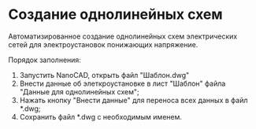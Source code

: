 # Создание однолинейных схем

Автоматизированное создание однолинейных схем электрических сетей для электроустановок понижающих напряжение. 

Порядок заполнения:
1. Запустить NanoCAD, открыть файл "Шаблон.dwg"
2. Внести данные об элеткроустановке в лист "Шаблон" файла "Данные для однолинейных схем";
3. Нажать кнопку "Внести данные" для переноса всех данных в файл \*.dwg;
4. Сохранить файл \*.dwg с необходимым именем.
